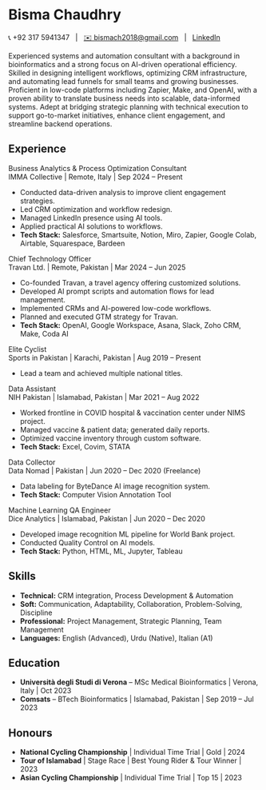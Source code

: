 <!DOCTYPE html>
<html lang="en">
<head>
  <meta charset="UTF-8">
  <title>Bisma Chaudhry - Resume</title>
  <link rel="stylesheet" href="style.css">
</head>
<body>
  <h1>Bisma Chaudhry</h1>
  <div class="contact">
    📞 +92 317 5941347 &nbsp; | &nbsp;
    <a href="mailto:bismach2018@gmail.com">✉️ bismach2018@gmail.com</a> &nbsp; | &nbsp;
    <a href="https://www.linkedin.com/in/bisma-basim/">LinkedIn</a>
  </div>

  <p>
    Experienced systems and automation consultant with a background in bioinformatics and a strong focus on AI-driven operational efficiency. Skilled in designing intelligent workflows, optimizing CRM infrastructure, and automating lead funnels for small teams and growing businesses. Proficient in low-code platforms including Zapier, Make, and OpenAI, with a proven ability to translate business needs into scalable, data-informed systems. Adept at bridging strategic planning with technical execution to support go-to-market initiatives, enhance client engagement, and streamline backend operations.
  </p>

  <div class="section">
    <h2>Experience</h2>
    <div class="job">
      <div class="job-title">Business Analytics & Process Optimization Consultant</div>
      <div class="job-meta">IMMA Collective | Remote, Italy | Sep 2024 – Present</div>
      <ul>
        <li>Conducted data-driven analysis to improve client engagement strategies.</li>
        <li>Led CRM optimization and workflow redesign.</li>
        <li>Managed LinkedIn presence using AI tools.</li>
        <li>Applied practical AI solutions to workflows.</li>
        <li><b>Tech Stack:</b> Salesforce, Smartsuite, Notion, Miro, Zapier, Google Colab, Airtable, Squarespace, Bardeen</li>
      </ul>
    </div>
    <div class="job">
      <div class="job-title">Chief Technology Officer</div>
      <div class="job-meta">Travan Ltd. | Remote, Pakistan | Mar 2024 – Jun 2025</div>
      <ul>
        <li>Co-founded Travan, a travel agency offering customized solutions.</li>
        <li>Developed AI prompt scripts and automation flows for lead management.</li>
        <li>Implemented CRMs and AI-powered low-code workflows.</li>
        <li>Planned and executed GTM strategy for Travan.</li>
        <li><b>Tech Stack:</b> OpenAI, Google Workspace, Asana, Slack, Zoho CRM, Make, Coda AI</li>
      </ul>
    </div>
    <div class="job">
      <div class="job-title">Elite Cyclist</div>
      <div class="job-meta">Sports in Pakistan | Karachi, Pakistan | Aug 2019 – Present</div>
      <ul><li>Lead a team and achieved multiple national titles.</li></ul>
    </div>
    <div class="job">
      <div class="job-title">Data Assistant</div>
      <div class="job-meta">NIH Pakistan | Islamabad, Pakistan | Mar 2021 – Aug 2022</div>
      <ul>
        <li>Worked frontline in COVID hospital & vaccination center under NIMS project.</li>
        <li>Managed vaccine & patient data; generated daily reports.</li>
        <li>Optimized vaccine inventory through custom software.</li>
        <li><b>Tech Stack:</b> Excel, Covim, STATA</li>
      </ul>
    </div>
    <div class="job">
      <div class="job-title">Data Collector</div>
      <div class="job-meta">Data Nomad | Pakistan | Jun 2020 – Dec 2020 (Freelance)</div>
      <ul>
        <li>Data labeling for ByteDance AI image recognition system.</li>
        <li><b>Tech Stack:</b> Computer Vision Annotation Tool</li>
      </ul>
    </div>
    <div class="job">
      <div class="job-title">Machine Learning QA Engineer</div>
      <div class="job-meta">Dice Analytics | Islamabad, Pakistan | Jun 2020 – Dec 2020</div>
      <ul>
        <li>Developed image recognition ML pipeline for World Bank project.</li>
        <li>Conducted Quality Control on AI models.</li>
        <li><b>Tech Stack:</b> Python, HTML, ML, Jupyter, Tableau</li>
      </ul>
    </div>
  </div>

  <div class="section">
    <h2>Skills</h2>
    <ul class="skills">
      <li><b>Technical:</b> CRM integration, Process Development & Automation</li>
      <li><b>Soft:</b> Communication, Adaptability, Collaboration, Problem-Solving, Discipline</li>
      <li><b>Professional:</b> Project Management, Strategic Planning, Team Management</li>
      <li><b>Languages:</b> English (Advanced), Urdu (Native), Italian (A1)</li>
    </ul>
  </div>

  <div class="section">
    <h2>Education</h2>
    <ul class="education">
      <li><b>Università degli Studi di Verona</b> – MSc Medical Bioinformatics | Verona, Italy | Oct 2023</li>
      <li><b>Comsats</b> – BTech Bioinformatics | Islamabad, Pakistan | Sep 2019 – Jul 2023</li>
    </ul>
  </div>

  <div class="section">
    <h2>Honours</h2>
    <ul class="honours">
      <li><b>National Cycling Championship</b> | Individual Time Trial | Gold | 2024</li>
      <li><b>Tour of Islamabad</b> | Stage Race | Best Young Rider & Tour Winner | 2023</li>
      <li><b>Asian Cycling Championship</b> | Individual Time Trial | Top 15 | 2023</li>
    </ul>
  </div>

</body>
</html>
